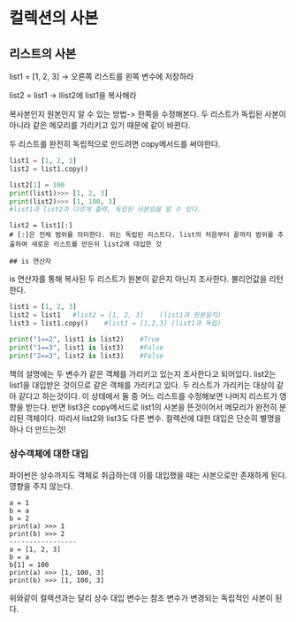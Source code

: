 # 컬렉션의 사본

## 리스트의 사본

list1 = [1, 2, 3] -> 오른쪽 리스트를 왼쪽 변수에 저장하라

list2 = list1 -> llist2에 list1을 복사해라

복사본인지 원본인지 알 수 있는 방법-> 한쪽을 수정해본다. 두 리스트가 독립된 사본이 아니라 같은 메모리를 가리키고 있기 때문에 같이 바뀐다. 

두 리스트를 완전히 독립적으로 만드려면 copy메서드를 써야한다. 

~~~ python
list1 = [1, 2, 3]
list2 = list1.copy()

list2[1] = 100
print(list1)>>> [1, 2, 3]
print(list2)>>> [1, 100, 3]
#list1과 list2과 다르게 출력, 독립된 사본임을 알 수 있다. 
~~~

~~~ 
list2 = list1[:]
# [:]은 전체 범위를 의미한다. 위는 독립된 리스트다. list의 처음부터 끝까지 범위를 추출하여 새로운 리스트를 만든뒤 list2에 대입한 것
~~~

	## is 연산자

is 연산자를 통해 복사된 두 리스트가 원본이 같은지 아닌지 조사한다. 불리언값을 리턴한다. 

~~~ python
list1 = [1, 2, 3]
list2 = list1   #list2 = [1, 2, 3]    (list1과 원본일치)
list3 = list1.copy()    #list3 = [1,2,3] (list1과 독립)

print("1==2", list1 is list2)    #True
print("1==3", list1 is list3)    #False
print("2==3", list2 is list3)    #False
~~~

책의 설명에는 두 변수가 같은 객체를 가리키고 있는지 조사한다고 되어있다. list2는 list1을 대입받은 것이므로 같은 객체를 가리키고 있다. 두 리스트가 가리키는 대상이 같아 같다고 하는것이다. 이 상태에서 둘 중 어느 리스트를 수정해보면 나머지 리스트가 영향을 받는다. 반면 list3은 copy메서드로 list1의 사본을 뜬것이어서 메모리가 완전히 분리된 객체이다. 따라서 list2와 list3도 다른 변수. 컬렉션에 대한 대입은 단순히 별명을 하나 더 만드는것!

### 상수객체에 대한 대입

파이썬은 상수까지도 객체로 취급하는데 이를 대입했을 때는 사본으로만 존재하게 된다. 영향을 주지 않는다. 

~~~ 
a = 1
b = a
b = 2
print(a) >>> 1
print(b) >>> 2
-----------------
a = [1, 2, 3]
b = a
b[1] = 100
print(a) >>> [1, 100, 3]
print(b) >>> [1, 100, 3]
~~~

위와같이 컬렉션과는 달리 상수 대입 변수는 참조 변수가 변경되는 독립적인 사본이 된다. 